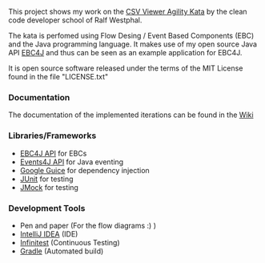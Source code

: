 This project shows my work on the [CSV Viewer Agility Kata](https://ccd-school.de/coding-dojo/#cd8) by the clean code developer school of Ralf Westphal.

The kata is perfomed using Flow Desing / Event Based Components (EBC) and the Java programming language. It makes use of my open source Java API [EBC4J](https://object-zoo.net/ebc4j) and thus can be seen as an example application for EBC4J.

It is open source software released under the terms of the MIT License found in
the file "LICENSE.txt"

### Documentation

The documentation of the implemented iterations can be found in the [Wiki](https://github.com/tilm4nn/appkata-csv/wiki)

### Libraries/Frameworks

* [EBC4J API](https://object-zoo.net/ebc4j) for EBCs
* [Events4J API](https://object-zoo.net/events4j) for Java eventing
* [Google Guice](http://code.google.com/p/google-guice/) for dependency injection
* [JUnit](http://www.junit.org/) for testing
* [JMock](http://www.jmock.org/) for testing

### Development Tools

* Pen and paper (For the flow diagrams :) )
* [IntelliJ IDEA](https://www.jetbrains.com/idea/) (IDE)
* [Infinitest](http://infinitest.github.com/) (Continuous Testing)
* [Gradle](https://gradle.org/) (Automated build)
